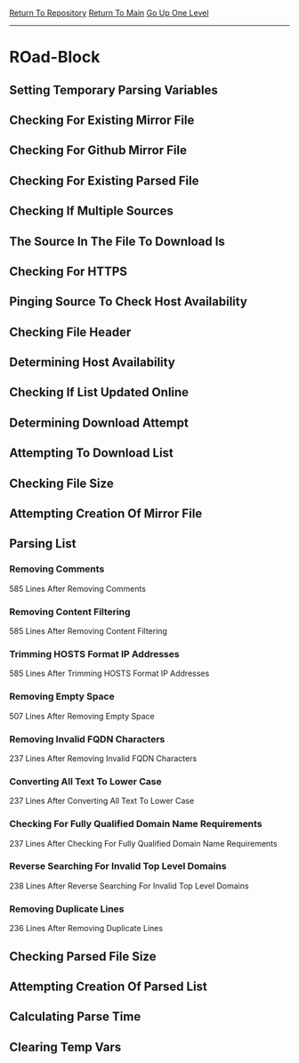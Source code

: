 [Return To Repository](https://github.com/deathbybandaid/piholeparser/)
[Return To Main](https://github.com/deathbybandaid/piholeparser/blob/master/RecentRunLogs/Mainlog.md)
[Go Up One Level](https://github.com/deathbybandaid/piholeparser/blob/master/RecentRunLogs/TopLevelScripts/30-Processing-Blacklists.md)
____________________________________
# ROad-Block
## Setting Temporary Parsing Variables
## Checking For Existing Mirror File
## Checking For Github Mirror File
## Checking For Existing Parsed File
## Checking If Multiple Sources
## The Source In The File To Download Is
## Checking For HTTPS
## Pinging Source To Check Host Availability
## Checking File Header
## Determining Host Availability
## Checking If List Updated Online
## Determining Download Attempt
## Attempting To Download List
## Checking File Size
## Attempting Creation Of Mirror File
## Parsing List
### Removing Comments
585 Lines After Removing Comments
### Removing Content Filtering
585 Lines After Removing Content Filtering
### Trimming HOSTS Format IP Addresses
585 Lines After Trimming HOSTS Format IP Addresses
### Removing Empty Space
507 Lines After Removing Empty Space
### Removing Invalid FQDN Characters
237 Lines After Removing Invalid FQDN Characters
### Converting All Text To Lower Case
237 Lines After Converting All Text To Lower Case
### Checking For Fully Qualified Domain Name Requirements
237 Lines After Checking For Fully Qualified Domain Name Requirements
### Reverse Searching For Invalid Top Level Domains
238 Lines After Reverse Searching For Invalid Top Level Domains
### Removing Duplicate Lines
236 Lines After Removing Duplicate Lines
## Checking Parsed File Size
## Attempting Creation Of Parsed List
## Calculating Parse Time
## Clearing Temp Vars
